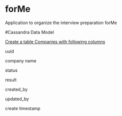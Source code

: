 # forMe
Application to organize the interview preparation forMe

#Cassandra Data Model

 [Create a table Companies with following columns]()
 
 uuid
 
 company name
 
 status
 
 result
 
 created_by
 
 updated_by
 
 create timestamp
